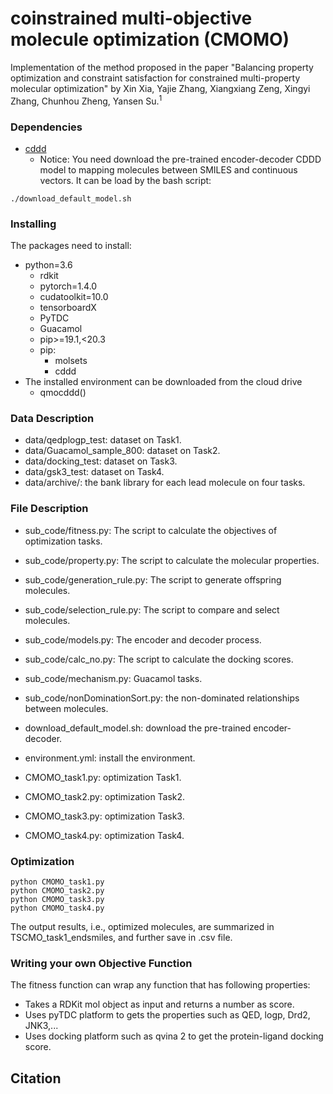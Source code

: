 # coinstrained multi-objective molecule optimization (CMOMO)

Implementation of the method proposed in the paper "Balancing property optimization and constraint
satisfaction for constrained multi-property molecular
optimization" by Xin Xia, Yajie Zhang, Xiangxiang Zeng, Xingyi Zhang, Chunhou Zheng, Yansen Su.<sup>1</sup>

### Dependencies
- [cddd](https://github.com/jrwnter/cddd)
  - Notice: You need download the pre-trained encoder-decoder CDDD model to mapping molecules between SMILES and continuous vectors. It can be load by the bash script:
```
./download_default_model.sh
```
### Installing
The packages need to install: 
- python=3.6
  - rdkit
  - pytorch=1.4.0
  - cudatoolkit=10.0
  - tensorboardX
  - PyTDC
  - Guacamol
  - pip>=19.1,<20.3
  - pip:
    - molsets
    - cddd
- The installed environment can be downloaded from the cloud drive
  - qmocddd()

### Data Description
- data/qedplogp_test: dataset on Task1.
- data/Guacamol_sample_800: dataset on Task2.
- data/docking_test: dataset on Task3.
- data/gsk3_test: dataset on Task4.
- data/archive/: the bank library for each lead molecule on four tasks.

### File Description
- sub_code/fitness.py: The script to calculate the objectives of optimization tasks.
- sub_code/property.py: The script to calculate the molecular properties.
- sub_code/generation_rule.py: The script to generate offspring molecules.
- sub_code/selection_rule.py: The script to compare and select molecules.
- sub_code/models.py: The encoder and decoder process.
- sub_code/calc_no.py: The script to calculate the docking scores.
- sub_code/mechanism.py: Guacamol tasks.
- sub_code/nonDominationSort.py: the non-dominated relationships between molecules.

- download_default_model.sh: download the pre-trained encoder-decoder.
- environment.yml: install the environment.
- CMOMO_task1.py: optimization Task1. 
- CMOMO_task2.py: optimization Task2. 
- CMOMO_task3.py: optimization Task3. 
- CMOMO_task4.py: optimization Task4. 

### Optimization
```
python CMOMO_task1.py
python CMOMO_task2.py
python CMOMO_task3.py
python CMOMO_task4.py
```
The output results, i.e., optimized molecules, are summarized in TSCMO_task1_endsmiles, and further save in .csv file.



### Writing your own Objective Function
The fitness function can wrap any function that has following properties:
- Takes a RDKit mol object as input and returns a number as score.
- Uses pyTDC platform to gets the properties such as QED, logp, Drd2, JNK3,...
- Uses docking platform such as qvina 2 to get the protein-ligand docking score.


## Citation

